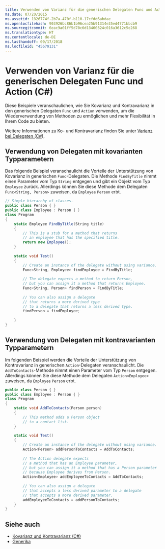 ```yaml
---
title: Verwenden von Varianz für die generischen Delegaten Func und Action (C#)
ms.date: 07/20/2015
ms.assetid: 1826774f-2b7a-470f-b110-17cfdd6abdae
ms.openlocfilehash: 903926bc86b1b96cea25b91314e35ed4771bbcb9
ms.sourcegitcommit: 6eac9a01ff5d70c6d18460324c016a3612c5e268
ms.translationtype: HT
ms.contentlocale: de-DE
ms.lasthandoff: 09/17/2018
ms.locfileid: "45679131"
---
```

# <a name="using-variance-for-func-and-action-generic-delegates-c"></a>Verwenden von Varianz für die generischen Delegaten Func und Action (C#)
Diese Beispiele veranschaulichen, wie Sie Kovarianz und Kontravarianz in den generischen Delegaten `Func` und `Action` verwenden, um die Wiederverwendung von Methoden zu ermöglichen und mehr Flexibilität in Ihrem Code zu bieten.  
  
 Weitere Informationen zu Ko- und Kontravarianz finden Sie unter [Varianz bei Delegaten (C#)](../../../../csharp/programming-guide/concepts/covariance-contravariance/variance-in-delegates.md).  
  
## <a name="using-delegates-with-covariant-type-parameters"></a>Verwendung von Delegaten mit kovarianten Typparametern  
 Das folgende Beispiel veranschaulicht die Vorteile der Unterstützung von Kovarianz in generischen `Func`-Delegaten. Die Methode `FindByTitle` nimmt einen Parameter vom Typ `String` entgegen und gibt ein Objekt vom Typ `Employee` zurück. Allerdings können Sie diese Methode dem Delegaten `Func<String, Person>` zuweisen, da `Employee` `Person` erbt.  
  
```csharp  
// Simple hierarchy of classes.  
public class Person { }  
public class Employee : Person { }  
class Program  
{  
    static Employee FindByTitle(String title)  
    {  
        // This is a stub for a method that returns  
        // an employee that has the specified title.  
        return new Employee();  
    }  
  
    static void Test()  
    {  
        // Create an instance of the delegate without using variance.  
        Func<String, Employee> findEmployee = FindByTitle;  
  
        // The delegate expects a method to return Person,  
        // but you can assign it a method that returns Employee.  
        Func<String, Person> findPerson = FindByTitle;  
  
        // You can also assign a delegate   
        // that returns a more derived type   
        // to a delegate that returns a less derived type.  
        findPerson = findEmployee;  
  
    }  
}  
```  
  
## <a name="using-delegates-with-contravariant-type-parameters"></a>Verwendung von Delegaten mit kontravarianten Typparametern  
 Im folgenden Beispiel werden die Vorteile der Unterstützung von Kontravarianz in generischen `Action`-Delegaten veranschaulicht. Die `AddToContacts`-Methode nimmt einen Parameter vom Typ `Person` entgegen. Allerdings können Sie diese Methode dem Delegaten `Action<Employee>` zuweisen, da `Employee` `Person` erbt.  
  
```csharp  
public class Person { }  
public class Employee : Person { }  
class Program  
{  
    static void AddToContacts(Person person)  
    {  
        // This method adds a Person object  
        // to a contact list.  
    }  
  
    static void Test()  
    {  
        // Create an instance of the delegate without using variance.  
        Action<Person> addPersonToContacts = AddToContacts;  
  
        // The Action delegate expects   
        // a method that has an Employee parameter,  
        // but you can assign it a method that has a Person parameter  
        // because Employee derives from Person.  
        Action<Employee> addEmployeeToContacts = AddToContacts;  
  
        // You can also assign a delegate   
        // that accepts a less derived parameter to a delegate   
        // that accepts a more derived parameter.  
        addEmployeeToContacts = addPersonToContacts;  
    }  
}  
```  
  
## <a name="see-also"></a>Siehe auch

- [Kovarianz und Kontravarianz (C#)](../../../../csharp/programming-guide/concepts/covariance-contravariance/index.md)  
- [Generika](~/docs/standard/generics/index.md)
